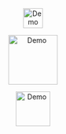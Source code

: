 
⠀
<p align="center">
<a href="https://rentry.co/cipherites">
  <img src="https://cdn.discordapp.com/attachments/1062717625764950068/1431864280717852814/IMG_20251026_123706.jpg?ex=68fef707&is=68fda587&hm=52b1ef11e0d6ca380b2d789da544b22b7d072314026be8c49bd2b0a73a0869aa&" alt="Demo" width="40">
</a>

<p align="center">
<a href="https://x.com/wawanomi/status/1895801104086220877?t=60aFQ6RIpuZpKTUzY7Rsgw&s=19">
  <img src="https://cdn.discordapp.com/attachments/1062717625764950068/1431549883268988979/Untitled1611_20251025154632.png?ex=68fdd239&is=68fc80b9&hm=ec90d0329b50fb70df96f2fef44fb425b4bd86e9133df5a714a9cf6b72f46b85&" alt="Demo" width="100">
</a>
  
<p align="center">
<a href="https://cipherites.straw.page/">
  <img src="https://cdn.discordapp.com/attachments/1062717625764950068/1431864280252289165/IMG_20251026_123558.jpg?ex=68fef707&is=68fda587&hm=19c91e111e69f93d723823a39cbdfc2e91e31127114d449c96d6a77edb343f7e&" alt="Demo" width="70">
</a>

⠀
